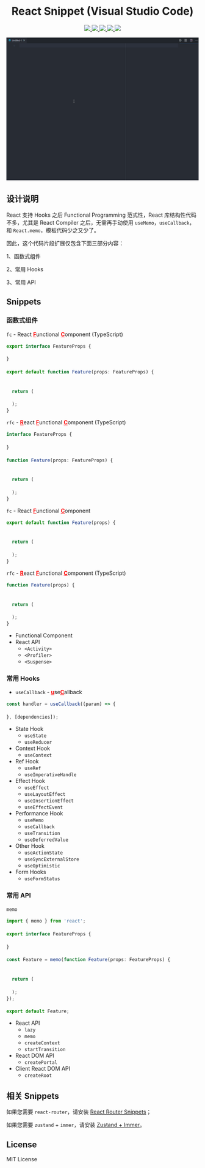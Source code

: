 <p>
  <h1 align="center">React Snippet (Visual Studio Code)</h1>
</p>

<p align="center">
  <a href="https://github.com/xianghongai/vscode-react-snippet">
    <img src="https://img.shields.io/github/repo-size/xianghongai/vscode-react-snippet?color=4ac51c&style=plastic&?cacheSeconds=3600">
  </a>
  <a href="https://marketplace.visualstudio.com/items?itemName=nicholashsiang.vscode-react-snippet">
    <img src="https://img.shields.io/visual-studio-marketplace/v/nicholashsiang.vscode-react-snippet?color=%234ac51c&style=plastic&?cacheSeconds=3600">
  </a>
  <a href="https://marketplace.visualstudio.com/items?itemName=nicholashsiang.vscode-react-snippet">
    <img src="https://img.shields.io/visual-studio-marketplace/d/nicholashsiang.vscode-react-snippet?color=4ac51c&style=plastic&?cacheSeconds=3600">
  </a>
  <a href="https://marketplace.visualstudio.com/items?itemName=nicholashsiang.vscode-react-snippet">
    <img src="https://img.shields.io/visual-studio-marketplace/r/nicholashsiang.vscode-react-snippet?color=4ac51c&style=plastic&?cacheSeconds=3600">
  </a>
  <a href="https://marketplace.visualstudio.com/items?itemName=nicholashsiang.vscode-react-snippet">
    <img src="https://img.shields.io/github/license/xianghongai/vscode-react-snippet?color=4ac51c&style=plastic&?cacheSeconds=3600">
  </a>
</p>

![Screenshot](https://raw.githubusercontent.com/caringrun/assets/master/vscode-react-snippet.gif)

## 设计说明

React 支持 Hooks 之后 Functional Programming 范式性，React 库结构性代码不多，尤其是 React Compiler 之后，无需再手动使用 `useMemo`，`useCallback`，和 `React.memo`，模板代码少之又少了。

因此，这个代码片段扩展仅包含下面三部分内容：

1、函数式组件

2、常用 Hooks

3、常用 API

## Snippets

### 函数式组件

`fc` - React <strong><u style="color: red;">F</u></strong>unctional <strong><u style="color: red;">C</u></strong>omponent (TypeScript)

```typescript
export interface FeatureProps {

}

export default function Feature(props: FeatureProps) {


  return (

  );
}
```

`rfc` - <strong><u style="color: red;">R</u></strong>eact <strong><u style="color: red;">F</u></strong>unctional <strong><u style="color: red;">C</u></strong>omponent (TypeScript)

```typescript
interface FeatureProps {

}

function Feature(props: FeatureProps) {


  return (

  );
}
```

`fc` - React <strong><u style="color: red;">F</u></strong>unctional <strong><u style="color: red;">C</u></strong>omponent

```javascript
export default function Feature(props) {


  return (

  );
}
```

`rfc` - <strong><u style="color: red;">R</u></strong>eact <strong><u style="color: red;">F</u></strong>unctional <strong><u style="color: red;">C</u></strong>omponent (TypeScript)

```javascript
function Feature(props) {


  return (

  );
}
```

- Functional Component
- React API
  - `<Activity>`
  - `<Profiler>`
  - `<Suspense>`

### 常用 Hooks

- `useCallback` - <strong><u style="color: red;">u</u></strong>se<strong><u style="color: red;">C</u></strong>allback

```javascript
const handler = useCallback((param) => {

}, [dependencies]);
```

- State Hook
  - `useState`
  - `useReducer`
- Context Hook
  - `useContext`
- Ref Hook
  - `useRef`
  - `useImperativeHandle`
- Effect Hook
  - `useEffect`
  - `useLayoutEffect`
  - `useInsertionEffect`
  - `useEffectEvent`
- Performance Hook
  - `useMemo`
  - `useCallback`
  - `useTransition`
  - `useDeferredValue`
- Other Hook
  - `useActionState`
  - `useSyncExternalStore`
  - `useOptimistic`
- Form Hooks
  - `useFormStatus`

### 常用 API

`memo`

```typescript
import { memo } from 'react';

export interface FeatureProps {

}

const Feature = memo(function Feature(props: FeatureProps) {


  return (

  );
});

export default Feature;
```

- React API
  - `lazy`
  - `memo`
  - `createContext`
  - `startTransition`
- React DOM API
  - `createPortal`
- Client React DOM API
  - `createRoot`

## 相关 Snippets

如果您需要 `react-router`，请安装 [React Router Snippets](https://marketplace.visualstudio.com/items?itemName=NicholasHsiang.vscode-react-router-snippets)；

如果您需要 `zustand` + `immer`，请安装 [Zustand + Immer](https://marketplace.visualstudio.com/items?itemName=NicholasHsiang.vscode-zustand-immer-snippets)。

## License

MIT License
